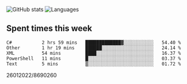 ![GitHub stats](https://github-readme-stats.vercel.app/api?username=emipa606&theme=github_dark&show_icons=true) 
![Languages](https://github-readme-stats.vercel.app/api/top-langs/?username=emipa606&theme=github_dark&layout=compact)

## Spent times this week
<!--START_SECTION:waka-->
```text
C#           2 hrs 59 mins   █████████████▓░░░░░░░░░░░   54.40 % 
Other        1 hr 19 mins    ██████░░░░░░░░░░░░░░░░░░░   24.14 % 
XML          54 mins         ████░░░░░░░░░░░░░░░░░░░░░   16.37 % 
PowerShell   11 mins         █░░░░░░░░░░░░░░░░░░░░░░░░   03.37 % 
Text         5 mins          ▒░░░░░░░░░░░░░░░░░░░░░░░░   01.72 % 
```
<!--END_SECTION:waka-->


26012022/8690260
